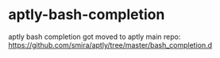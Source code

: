 aptly-bash-completion
=====================

aptly bash completion got moved to aptly main repo: https://github.com/smira/aptly/tree/master/bash_completion.d
